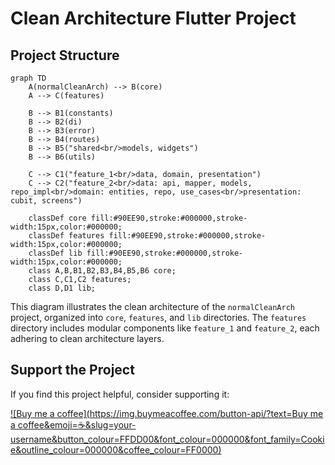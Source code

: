 # Clean Architecture Flutter Project

## Project Structure

```mermaid
graph TD
    A(normalCleanArch) --> B(core)
    A --> C(features)

    B --> B1(constants)
    B --> B2(di)
    B --> B3(error)
    B --> B4(routes)
    B --> B5("shared<br/>models, widgets")
    B --> B6(utils)

    C --> C1("feature_1<br/>data, domain, presentation")
    C --> C2("feature_2<br/>data: api, mapper, models, repo_impl<br/>domain: entities, repo, use_cases<br/>presentation: cubit, screens")

    classDef core fill:#90EE90,stroke:#000000,stroke-width:15px,color:#000000;
    classDef features fill:#90EE90,stroke:#000000,stroke-width:15px,color:#000000;
    classDef lib fill:#90EE90,stroke:#000000,stroke-width:15px,color:#000000;
    class A,B,B1,B2,B3,B4,B5,B6 core;
    class C,C1,C2 features;
    class D,D1 lib;
```

This diagram illustrates the clean architecture of the `normalCleanArch` project, organized into `core`, `features`, and `lib` directories. The `features` directory includes modular components like `feature_1` and `feature_2`, each adhering to clean architecture layers.

## Support the Project

If you find this project helpful, consider supporting it:

[![Buy me a coffee](https://img.buymeacoffee.com/button-api/?text=Buy me a coffee&emoji=☕&slug=your-username&button_colour=FFDD00&font_colour=000000&font_family=Cookie&outline_colour=000000&coffee_colour=FF0000)](https://buymeacoffee.com/your-username)